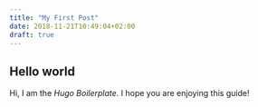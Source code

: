 ```yaml
---
title: "My First Post"
date: 2018-11-21T10:49:04+02:00
draft: true
---
```

## Hello world
Hi, I am the *Hugo Boilerplate*. I hope you are enjoying this guide!


